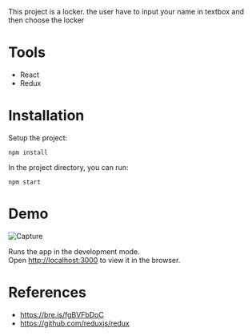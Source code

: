 This project is a locker. the user have to input your name in textbox and then choose the locker

# Tools
* React
* Redux

# Installation
Setup the project: 
```
npm install
```
In the project directory, you can run:
```
npm start
```

# Demo
![Capture](https://user-images.githubusercontent.com/40534697/58496061-45127280-81a3-11e9-8e6a-ed1e13410f60.JPG)


Runs the app in the development mode.<br>
Open [http://localhost:3000](http://localhost:3000) to view it in the browser.

# References
* https://bre.is/fgBVFbDoC
* https://github.com/reduxjs/redux

